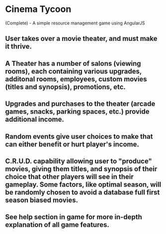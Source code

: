 # Cinema Tycoon
(Complete) - A simple resource management game using AngularJS

## User takes over a movie theater, and must make it thrive.

## A Theater has a number of salons (viewing rooms), each containing various upgrades, additonal rooms, employees, custom movies (titles and synopsis), promotions, etc.

## Upgrades and purchases to the theater (arcade games, snacks, parking spaces, etc.) provide additional income.

## Random events give user choices to make that can either benefit or hurt player's income.

## C.R.U.D. capability allowing user to "produce" movies, giving them titles, and synopsis of their choice that other players will see in their gameplay. Some factors, like optimal season, will be randomly chosen to avoid a database full first season biased movies.

## See help section in game for more in-depth explanation of all game features.
